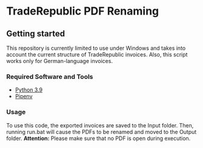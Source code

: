 # TradeRepublic PDF Renaming

## Getting started

This repository is currently limited to use under Windows and takes into account the current structure of TradeRepublic invoices. Also, this script works only for German-language invoices.

### Required Software and Tools

* [Python 3.9](https://www.python.org/downloads/)
* [Pipenv](https://docs.pipenv.org/en/latest/)

### Usage

To use this code, the exported invoices are saved to the Input folder. Then, running run.bat will cause the PDFs to be renamed and moved to the Output folder.
**Attention:** Please make sure that no PDF is open during execution.
